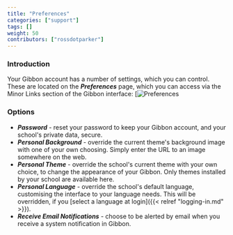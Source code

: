 ```yaml
---
title: "Preferences"
categories: ["support"]
tags: []
weight: 50
contributors: ["rossdotparker"]
---
```


### Introduction

Your Gibbon account has a number of settings, which you can control. These are located on the ___Preferences___ page, which you can access via the Minor Links section of the Gibbon interface: [![Preferences](/img/teachers/preferences.png)

### Options

*   ___Password___ - reset your password to keep your Gibbon account, and your school's private data, secure.
*   ___Personal Background___ - override the current theme's background image with one of your own choosing. Simply enter the URL to an image somewhere on the web.
*   ___Personal Theme___ - override the school's current theme with your own choice, to change the appearance of your Gibbon. Only themes installed by your school are available here.
*   ___Personal Language___ - override the school's default language, customising the interface to your language needs. This will be overridden, if you [select a language at login]({{< relref "logging-in.md" >}}).
*   ___Receive Email Notifications___ - choose to be alerted by email when you receive a system notification in Gibbon.
